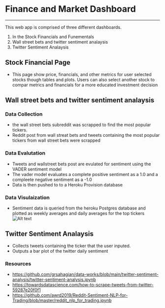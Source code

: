 # Finance and Market Dashboard
---
This web app is comprised of three different dashboards.
1) In the Stock Financials and Funementals
2) Wall street bets and twitter sentiment analaysis 
3) Twitter Sentiment Analaysis 


## Stock Financial Page
- This page show price, financials, and other metrics for user selected stocks though tables and plots. Users can also select another stock to compar metrics and financials for a more educated investment decision 

## Wall street bets and twitter sentiment analaysis 
### Data Collection
- the wall street bets subreddit was scrapped to find the most popular tickers. 
- Reddit post from wall streat bets and tweets containing the most popular tickers from wall street bets were scrapped 
### Data Evalutation 
- Tweets and wallstreet bets post are evulated for sentiment using the VADER sentiment model 
- The vader model evaluates a complete positive sentiment as a 1.0 and a compleete negative sentiment as a -1.0
- Data is then pushed to to a Heroku Provision database
### Data Visulaization
- Sentiment data is queried from the heroku Postgres database and plotted as weekly averages and daily averages for the top tickers
![Alt text](https://github.com/jacobh310/finance_dash_csv/blob/master/images/twitter_daily.JPG?raw=true "Sentiment")

## Twitter Sentiment Analaysis 
- Collects tweets containing the ticker that the user inputed.
- Outputs a bar plot of the twitter daily sentiment 

### Resources 
- https://github.com/grsahagian/data-works/blob/main/twitter-sentiment-analysis/twitter-sentiment-analysis.ipynb
- https://towardsdatascience.com/how-to-scrape-tweets-from-twitter-59287e20f0f1
- https://github.com/awrd2019/Reddit-Sentiment-NLP-for-Trading/blob/master/reddit_nlp_for_trading.ipynb
